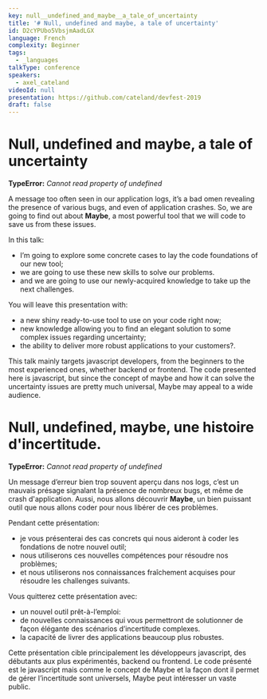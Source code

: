 ```yaml
---
key: null__undefined_and_maybe__a_tale_of_uncertainty
title: '# Null, undefined and maybe, a tale of uncertainty'
id: D2cYPUbo5VbsjmAadLGX
language: French
complexity: Beginner
tags:
  - _languages
talkType: conference
speakers:
  - axel_cateland
videoId: null
presentation: https://github.com/cateland/devfest-2019
draft: false
---
```

# Null, undefined and maybe, a tale of uncertainty

**TypeError:** *Cannot read property of undefined*

A message too often seen in our application logs, it’s a bad omen revealing the presence of various bugs, and even of application crashes. So, we are going to find out about **Maybe**, a most powerful tool that we will code to save us from these issues.

In this talk:
- I’m going to explore some concrete cases to lay the code foundations of our new tool;
- we are going to use these new skills to solve our problems.
- and we are going to use our newly-acquired knowledge to take up the next challenges.

You will leave this presentation with:
- a new shiny ready-to-use tool to use on your code right now;
- new knowledge allowing you to find an elegant solution to some complex issues regarding uncertainty;
- the ability to deliver more robust applications to your customers?.

This talk mainly targets javascript developers, from the beginners to the most experienced ones, whether backend or frontend. The code presented here is javascript, but since the concept of maybe and how it can solve the uncertainty issues are pretty much universal, Maybe may appeal to a wide audience.


# Null, undefined, maybe, une histoire d'incertitude.

**TypeError:** *Cannot read property of undefined*

Un message d’erreur bien trop souvent aperçu dans nos logs, c’est un mauvais présage signalant la présence de nombreux bugs, et même de crash d'application. Aussi, nous allons découvrir **Maybe**, un bien puissant outil que nous allons coder pour nous libérer de ces problèmes.

Pendant cette présentation:
- je vous présenterai des cas concrets qui nous aideront à coder les fondations de notre nouvel outil;
- nous utiliserons ces nouvelles compétences pour résoudre nos problèmes;
- et nous utiliserons nos connaissances fraîchement acquises pour résoudre les challenges suivants.

Vous quitterez cette présentation avec:
- un nouvel outil prêt-à-l’emploi:
- de nouvelles connaissances qui vous permettront de solutionner de façon élégante des scénarios d’incertitude complexes.
- la capacité de livrer des applications beaucoup plus robustes.

Cette présentation cible principalement les développeurs javascript, des débutants aux plus expérimentés, backend ou frontend. Le code présenté est le javascript mais comme le concept de Maybe et la façon dont il permet de gérer l’incertitude sont universels, Maybe peut intéresser un vaste public.